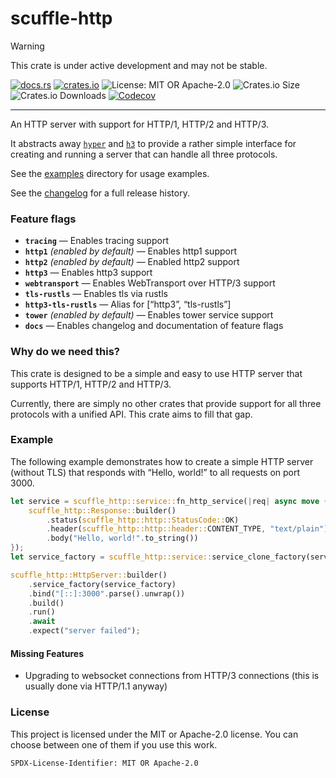 <!-- dprint-ignore-file -->
<!-- sync-readme title [[ -->
# scuffle-http
<!-- sync-readme ]] -->

> [!WARNING]
> This crate is under active development and may not be stable.

<!-- sync-readme badge [[ -->
[![docs.rs](https://img.shields.io/docsrs/scuffle-http/0.3.2.svg?logo=docs.rs&label=docs.rs&style=flat-square)](https://docs.rs/scuffle-http/0.3.2)
[![crates.io](https://img.shields.io/badge/crates.io-v0.3.2-orange?style=flat-square&logo=rust&logoColor=white)](https://crates.io/crates/scuffle-http/0.3.2)
![License: MIT OR Apache-2.0](https://img.shields.io/badge/license-MIT%20OR%20Apache--2.0-purple.svg?style=flat-square)
![Crates.io Size](https://img.shields.io/crates/size/scuffle-http/0.3.2.svg?style=flat-square)
![Crates.io Downloads](https://img.shields.io/crates/dv/scuffle-http/0.3.2.svg?&label=downloads&style=flat-square)
[![Codecov](https://img.shields.io/codecov/c/github/scufflecloud/scuffle.svg?label=codecov&logo=codecov&style=flat-square)](https://app.codecov.io/gh/scufflecloud/scuffle)
<!-- sync-readme ]] -->

---

<!-- sync-readme rustdoc [[ -->
An HTTP server with support for HTTP/1, HTTP/2 and HTTP/3.

It abstracts away [`hyper`](https://crates.io/crates/hyper) and [`h3`](https://crates.io/crates/h3) to provide a rather simple interface for creating and running a server that can handle all three protocols.

See the [examples](./examples) directory for usage examples.

See the [changelog](./CHANGELOG.md) for a full release history.

### Feature flags

* **`tracing`** —  Enables tracing support
* **`http1`** *(enabled by default)* —  Enables http1 support
* **`http2`** *(enabled by default)* —  Enabled http2 support
* **`http3`** —  Enables http3 support
* **`webtransport`** —  Enables WebTransport over HTTP/3 support
* **`tls-rustls`** —  Enables tls via rustls
* **`http3-tls-rustls`** —  Alias for \[“http3”, “tls-rustls”\]
* **`tower`** *(enabled by default)* —  Enables tower service support
* **`docs`** —  Enables changelog and documentation of feature flags

### Why do we need this?

This crate is designed to be a simple and easy to use HTTP server that supports HTTP/1, HTTP/2 and HTTP/3.

Currently, there are simply no other crates that provide support for all three protocols with a unified API.
This crate aims to fill that gap.

### Example

The following example demonstrates how to create a simple HTTP server (without TLS) that responds with “Hello, world!” to all requests on port 3000.

````rust
let service = scuffle_http::service::fn_http_service(|req| async move {
    scuffle_http::Response::builder()
        .status(scuffle_http::http::StatusCode::OK)
        .header(scuffle_http::http::header::CONTENT_TYPE, "text/plain")
        .body("Hello, world!".to_string())
});
let service_factory = scuffle_http::service::service_clone_factory(service);

scuffle_http::HttpServer::builder()
    .service_factory(service_factory)
    .bind("[::]:3000".parse().unwrap())
    .build()
    .run()
    .await
    .expect("server failed");
````

#### Missing Features

* Upgrading to websocket connections from HTTP/3 connections (this is usually done via HTTP/1.1 anyway)

### License

This project is licensed under the MIT or Apache-2.0 license.
You can choose between one of them if you use this work.

`SPDX-License-Identifier: MIT OR Apache-2.0`
<!-- sync-readme ]] -->
